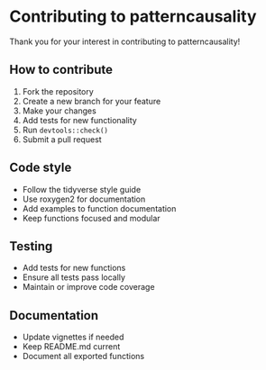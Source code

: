 # Contributing to patterncausality

Thank you for your interest in contributing to patterncausality! 

## How to contribute

1. Fork the repository
2. Create a new branch for your feature
3. Make your changes
4. Add tests for new functionality
5. Run `devtools::check()`
6. Submit a pull request

## Code style

* Follow the tidyverse style guide
* Use roxygen2 for documentation
* Add examples to function documentation
* Keep functions focused and modular

## Testing

* Add tests for new functions
* Ensure all tests pass locally
* Maintain or improve code coverage

## Documentation

* Update vignettes if needed
* Keep README.md current
* Document all exported functions
